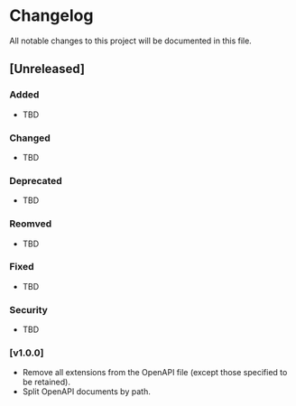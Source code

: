 # Changelog

All notable changes to this project will be documented in this file.

## [Unreleased]

### Added
- TBD

### Changed
- TBD

### Deprecated
- TBD

### Reomved
- TBD

### Fixed
- TBD

### Security
- TBD

### [v1.0.0]

- Remove all extensions from the OpenAPI file (except those specified to be retained).
- Split OpenAPI documents by path.
